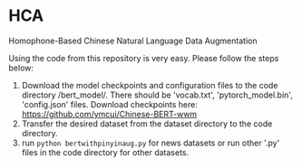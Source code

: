 # HCA
Homophone-Based Chinese Natural Language Data Augmentation

Using the code from this repository is very easy. Please follow the steps below:
1. Download the model checkpoints and configuration files to the code directory /bert_model/. There should be 'vocab.txt', 'pytorch_model.bin', 'config.json' files.
   Download checkpoints here: https://github.com/ymcui/Chinese-BERT-wwm
3. Transfer the desired dataset from the dataset directory to the code directory.
4. run `python bertwithpinyinaug.py` for news datasets or run other '.py' files in the code directory for other datasets.
